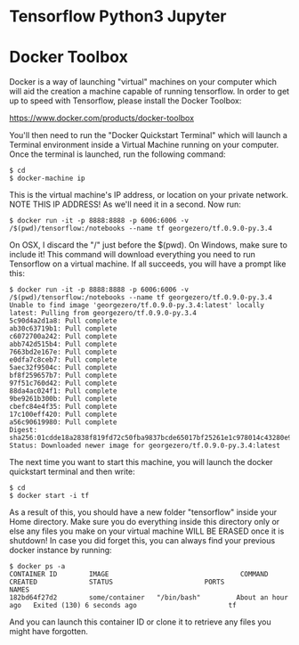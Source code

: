 Tensorflow Python3 Jupyter
==========================

# Docker Toolbox

Docker is a way of launching "virtual" machines on your computer which will aid the creation a machine capable of running tensorflow.  In order to get up to speed with Tensorflow, please install the Docker Toolbox:

https://www.docker.com/products/docker-toolbox

You'll then need to run the "Docker Quickstart Terminal" which will launch a Terminal environment inside a Virtual Machine running on your computer.  Once the terminal is launched, run the following command:

```
$ cd
$ docker-machine ip
```

This is the virtual machine's IP address, or location on your private network.  NOTE THIS IP ADDRESS!  As we'll need it in a second.  Now run:

```
$ docker run -it -p 8888:8888 -p 6006:6006 -v /$(pwd)/tensorflow:/notebooks --name tf georgezero/tf.0.9.0-py.3.4
```

On OSX, I discard the "/" just before the $(pwd).  On Windows, make sure to include it!  This command will download everything you need to run Tensorflow on a virtual machine.  If all succeeds, you will have a prompt like this:

```
$ docker run -it -p 8888:8888 -p 6006:6006 -v /$(pwd)/tensorflow:/notebooks --name tf georgezero/tf.0.9.0-py.3.4
Unable to find image 'georgezero/tf.0.9.0-py.3.4:latest' locally
latest: Pulling from georgezero/tf.0.9.0-py.3.4
5c90d4a2d1a8: Pull complete
ab30c63719b1: Pull complete
c6072700a242: Pull complete
abb742d515b4: Pull complete
7663bd2e167e: Pull complete
e0dfa7c8ceb7: Pull complete
5aec32f9504c: Pull complete
bf8f259657b7: Pull complete
97f51c760d42: Pull complete
88da4ac024f1: Pull complete
9be9261b300b: Pull complete
cbefc84e4f35: Pull complete
17c100eff420: Pull complete
a56c90619980: Pull complete
Digest: sha256:01cdde18a2838f819fd72c50fba9837bcde65017bf25261e1c978014c43280e9
Status: Downloaded newer image for georgezero/tf.0.9.0-py.3.4:latest
```

The next time you want to start this machine, you will launch the docker quickstart terminal and then write:

```
$ cd
$ docker start -i tf
```

As a result of this, you should have a new folder "tensorflow" inside your Home directory.  Make sure you do everything inside this directory only or else any files you make on your virtual machine WILL BE ERASED once it is shutdown!  In case you did forget this, you can always find your previous docker instance by running:

```
$ docker ps -a
CONTAINER ID        IMAGE                                 COMMAND             CREATED             STATUS                       PORTS               NAMES
182bd64f27d2        some/container   "/bin/bash"         About an hour ago   Exited (130) 6 seconds ago                       tf
```

And you can launch this container ID or clone it to retrieve any files you might have forgotten.
